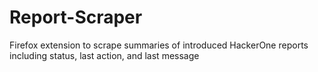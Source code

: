 # Report-Scraper

Firefox extension to scrape summaries of introduced HackerOne reports including status, last action, and last message

